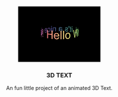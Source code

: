 <!-- PROJECT LOGO -->
<br />
<div align="center">
  <a href="https://github.com/pruebamigue/3D-Text.git">
    <img src="images/project_screenshot.png" alt="Logo" height="150">
  </a>

  <h3 align="center">3D TEXT</h3>

  <p align="center">
    An fun little project of an animated 3D Text.
  </p>
</div>
